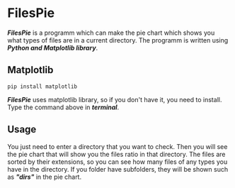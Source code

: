 # FilesPie
***FilesPie*** is a programm which can make the pie chart which shows you what types of files are in a current directory. The programm is written using ***Python and Matplotlib library***.
## Matplotlib
	pip install matplotlib
***FilesPie*** uses matplotlib library, so if you don't have it, you need to install. Type the command above in ***terminal***.
## Usage
You just need to enter a directory that you want to check. Then you will see the pie chart that will show you the files ratio in that directory. The files are sorted by their extensions, so you can see how many files of any types you have in the directory. If you folder have subfolders, they will be shown such as ***"dirs"*** in the pie chart.
